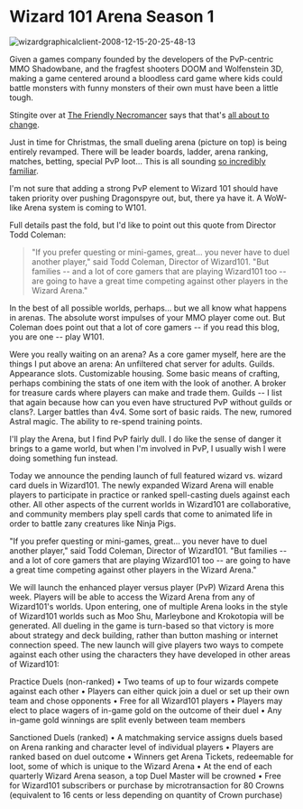 # Wizard 101 Arena Season 1

![](http://westkarana.com/wp-content/uploads/2008/12/wizardgraphicalclient-2008-12-15-20-25-48-13.jpg "wizardgraphicalclient-2008-12-15-20-25-48-13")

Given a games company founded by the developers of the PvP-centric MMO Shadowbane, and the fragfest shooters DOOM and Wolfenstein 3D, making a game centered around a bloodless card game where kids could battle monsters with funny monsters of their own must have been a little tough.

Stingite over at [The Friendly Necromancer](http://thefriendlynecromancer.blogspot.com/2008/12/pvp-time-for-smack-talkers-to-come.html) says that that's [all about to change](https://www.wizard101.com/site/posts/list/2710.ftl). 

Just in time for Christmas, the small dueling arena (picture on top) is being entirely revamped. There will be leader boards, ladder, arena ranking, matches, betting, special PvP loot... This is all sounding [so incredibly familiar](http://www.worldofwarcraft.com/pvp/arena/index.xml).

I'm not sure that adding a strong PvP element to Wizard 101 should have taken priority over pushing Dragonspyre out, but, there ya have it. A WoW-like Arena system is coming to W101.

Full details past the fold, but I'd like to point out this quote from Director Todd Coleman:


> "If you prefer questing or mini-games, great... you never have to duel another player," said Todd Coleman, Director of Wizard101. "But families -- and a lot of core gamers that are playing Wizard101 too -- are going to have a great time competing against other players in the Wizard Arena."



In the best of all possible worlds, perhaps... but we all know what happens in arenas. The absolute worst impulses of your MMO player come out. But Coleman does point out that a lot of core gamers -- if you read this blog, you are one -- play W101.

Were you really waiting on an arena? As a core gamer myself, here are the things I put above an arena: An unfiltered chat server for adults. Guilds. Appearance slots. Customizable housing. Some basic means of crafting, perhaps combining the stats of one item with the look of another. A broker for treasure cards where players can make and trade them. Guilds -- I list that again because how can you even have structured PvP without guilds or clans?. Larger battles than 4v4. Some sort of basic raids. The new, rumored Astral magic. The ability to re-spend training points.

I'll play the Arena, but I find PvP fairly dull. I do like the sense of danger it brings to a game world, but when I'm involved in PvP, I usually wish I were doing something fun instead.


Today we announce the pending launch of full featured wizard vs. wizard card duels in Wizard101. The newly expanded Wizard Arena will enable players to participate in practice or ranked spell-casting duels against each other. All other aspects of the current worlds in Wizard101 are collaborative, and community members play spell cards that come to animated life in order to battle zany creatures like Ninja Pigs.

"If you prefer questing or mini-games, great... you never have to duel another player," said Todd Coleman, Director of Wizard101. "But families -- and a lot of core gamers that are playing Wizard101 too -- are going to have a great time competing against other players in the Wizard Arena."

We will launch the enhanced player versus player (PvP) Wizard Arena this week. Players will be able to access the Wizard Arena from any of Wizard101's worlds. Upon entering, one of multiple Arena looks in the style of Wizard101 worlds such as Moo Shu, Marleybone and Krokotopia will be generated. All dueling in the game is turn-based so that victory is more about strategy and deck building, rather than button mashing or internet connection speed. The new launch will give players two ways to compete against each other using the characters they have developed in other areas of Wizard101:

Practice Duels (non-ranked)
• Two teams of up to four wizards compete against each other
• Players can either quick join a duel or set up their own team and chose opponents
• Free for all Wizard101 players
• Players may elect to place wagers of in-game gold on the outcome of their duel
• Any in-game gold winnings are split evenly between team members

Sanctioned Duels (ranked)
• A matchmaking service assigns duels based on Arena ranking and character level of individual players
• Players are ranked based on duel outcome
• Winners get Arena Tickets, redeemable for loot, some of which is unique to the Wizard Arena
• At the end of each quarterly Wizard Arena season, a top Duel Master will be crowned
• Free for Wizard101 subscribers or purchase by microtransaction for 80 Crowns (equivalent to 16 cents or less depending on quantity of Crown purchase) 

